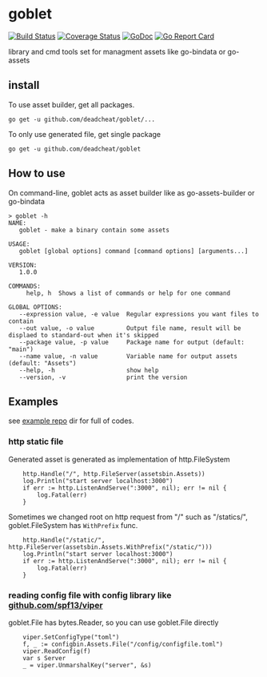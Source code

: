 # goblet

[![Build Status](https://travis-ci.org/deadcheat/goblet.svg?branch=master)](https://travis-ci.org/deadcheat/goblet) [![Coverage Status](https://coveralls.io/repos/github/deadcheat/goblet/badge.svg?branch=master&service=github)](https://coveralls.io/github/deadcheat/goblet?branch=master&service=github) [![GoDoc](https://godoc.org/github.com/deadcheat/goblet?status.svg)](https://godoc.org/github.com/deadcheat/goblet) [![Go Report Card](https://goreportcard.com/badge/github.com/deadcheat/goblet)](https://goreportcard.com/report/github.com/deadcheat/goblet)

library and cmd tools set for managment assets like go-bindata or go-assets

## install

To use asset builder, get all packages.
```
go get -u github.com/deadcheat/goblet/...
```

To only use generated file, get single package
```
go get -u github.com/deadcheat/goblet
```

## How to use

On command-line, goblet acts as asset builder like as go-assets-builder or go-bindata
```
> goblet -h
NAME:
   goblet - make a binary contain some assets

USAGE:
   goblet [global options] command [command options] [arguments...]

VERSION:
   1.0.0

COMMANDS:
     help, h  Shows a list of commands or help for one command

GLOBAL OPTIONS:
   --expression value, -e value  Regular expressions you want files to contain
   --out value, -o value         Output file name, result will be displaed to standard-out when it's skipped
   --package value, -p value     Package name for output (default: "main")
   --name value, -n value        Variable name for output assets (default: "Assets")
   --help, -h                    show help
   --version, -v                 print the version
```

## Examples
see [example repo](https://github.com/deadcheat/goblet_examples) dir for full of codes.

### http static file

Generated asset is generated as implementation of http.FileSystem
```
	http.Handle("/", http.FileServer(assetsbin.Assets))
	log.Println("start server localhost:3000")
	if err := http.ListenAndServe(":3000", nil); err != nil {
		log.Fatal(err)
	}
```

Sometimes we changed root on http request from "/" such as "/statics/",
goblet.FileSystem has `WithPrefix` func.
```
	http.Handle("/static/", http.FileServer(assetsbin.Assets.WithPrefix("/static/")))
	log.Println("start server localhost:3000")
	if err := http.ListenAndServe(":3000", nil); err != nil {
		log.Fatal(err)
	}
```

### reading config file with config library like [github.com/spf13/viper](https://github.com/spf13/viper)
goblet.File has bytes.Reader, so you can use goblet.File directly
```
	viper.SetConfigType("toml")
	f, _ := configbin.Assets.File("/config/configfile.toml")
	viper.ReadConfig(f)
	var s Server
	_ = viper.UnmarshalKey("server", &s)
```
